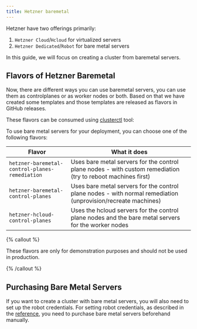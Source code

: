 ```yaml
---
title: Hetzner baremetal
---
```


Hetzner have two offerings primarily:

1. `Hetzner Cloud`/`Hcloud` for virtualized servers
2. `Hetzner Dedicated`/`Robot` for bare metal servers

In this guide, we will focus on creating a cluster from baremetal servers.

## Flavors of Hetzner Baremetal

Now, there are different ways you can use baremetal servers, you can use them as controlplanes or as worker nodes or both. Based on that we have created some templates and those templates are released as flavors in GitHub releases.

These flavors can be consumed using [clusterctl](https://main.cluster-api.sigs.k8s.io/user/quick-start.html#install-clusterctl) tool:

To use bare metal servers for your deployment, you can choose one of the following flavors:

| Flavor                                         | What it does                                                                                                  |
| ---------------------------------------------- | ------------------------------------------------------------------------------------------------------------- |
| `hetzner-baremetal-control-planes-remediation` | Uses bare metal servers for the control plane nodes - with custom remediation (try to reboot machines first)  |
| `hetzner-baremetal-control-planes`             | Uses bare metal servers for the control plane nodes - with normal remediation (unprovision/recreate machines) |
| `hetzner-hcloud-control-planes`                | Uses the hcloud servers for the control plane nodes and the bare metal servers for the worker nodes           |

{% callout %}

These flavors are only for demonstration purposes and should not be used in production.

{% /callout %}

## Purchasing Bare Metal Servers

If you want to create a cluster with bare metal servers, you will also need to set up the robot credentials. For setting robot credentials, as described in the [reference](/docs/caph/03-reference/06-hetzner-bare-metal-machine-template), you need to purchase bare metal servers beforehand manually.
